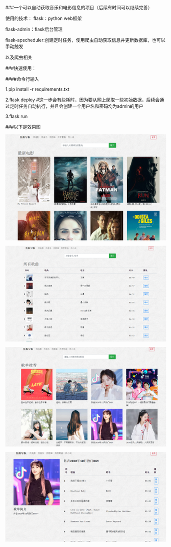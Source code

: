 ###一个可以自动获取音乐和电影信息的项目（后续有时间可以继续完善）

使用的技术：
flask：python web框架

flask-admin：flask后台管理

flask-apscheduler:创建定时任务，使用爬虫自动获取信息并更新数据库，也可以手动触发

以及爬虫相关

###快速使用：

####命令行输入

1.pip install -r requirements.txt

2.flask deploy #这一步会有些耗时，因为要从网上爬取一些初始数据，后续会通过定时任务自动执行，并且会创建一个用户名和密码均为admin的用户

3.flask run

###以下是效果图

![ALT](app/static/movielist.PNG)

![ALT](app/static/musiclist.PNG)

![ALT](app/static/playlist.PNG)

![ALT](app/static/play.PNG)





